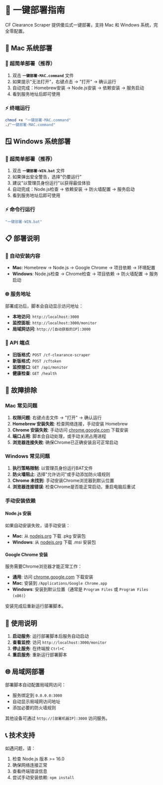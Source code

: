 # 🚀 一键部署指南

CF Clearance Scraper 提供傻瓜式一键部署，支持 Mac 和 Windows 系统，完全零配置。

## 🍎 Mac 系统部署

### 🎯 超简单部署（推荐）
1. 双击 **`一键部署-MAC.command`** 文件
2. 如果提示"无法打开"，右键点击 → "打开" → 确认运行
3. 自动完成：Homebrew安装 → Node.js安装 → 依赖安装 → 服务启动
4. 看到服务地址后即可使用

### ⚡ 终端运行
```bash
chmod +x "一键部署-MAC.command"
./"一键部署-MAC.command"
```

## 🪟 Windows 系统部署

### 🎯 超简单部署（推荐）
1. 双击 **`一键部署-WIN.bat`** 文件
2. 如果弹出安全警告，选择"仍要运行"
3. 建议"以管理员身份运行"以获得最佳体验
4. 自动完成：Node.js检查 → 依赖安装 → 防火墙配置 → 服务启动
5. 看到服务地址后即可使用

### ⚡ 命令行运行
```cmd
"一键部署-WIN.bat"
```

## 📋 部署说明

### 🔧 自动安装内容
- **Mac**: Homebrew → Node.js → Google Chrome → 项目依赖 → 环境配置
- **Windows**: Node.js检查 → Chrome检查 → 项目依赖 → 防火墙配置 → 服务启动

### 🌐 服务地址
部署成功后，脚本会自动显示访问地址：
- **本地访问**: `http://localhost:3000`
- **监控面板**: `http://localhost:3000/monitor` 
- **局域网访问**: `http://[自动获取的IP]:3000`

### 🔗 API 端点
- **旧版格式**: `POST /cf-clearance-scraper`
- **新版格式**: `POST /cftoken`
- **监控接口**: `GET /api/monitor`
- **健康检查**: `GET /health`

## 🔧 故障排除

### Mac 常见问题
1. **权限问题**: 右键点击文件 → "打开" → 确认运行
2. **Homebrew 安装失败**: 检查网络连接，手动安装 Homebrew
3. **Chrome 安装失败**: 手动访问 [chrome.google.com](https://www.google.com/chrome) 下载安装
4. **端口占用**: 脚本会自动处理，或手动关闭占用进程
5. **浏览器连接失败**: 确保Chrome已正确安装且可正常启动

### Windows 常见问题
1. **执行策略限制**: 以管理员身份运行BAT文件
2. **防火墙阻止**: 选择"允许访问"或手动添加防火墙规则
3. **Chrome 未找到**: 手动安装Chrome浏览器到默认位置
4. **浏览器连接错误**: 检查Chrome是否能正常启动，重启电脑后重试

### 手动安装依赖

#### Node.js 安装
如果自动安装失败，请手动安装：
- **Mac**: 从 [nodejs.org](https://nodejs.org) 下载 .pkg 安装包
- **Windows**: 从 [nodejs.org](https://nodejs.org) 下载 .msi 安装包

#### Google Chrome 安装
服务需要Chrome浏览器才能正常工作：
- **通用**: 访问 [chrome.google.com](https://www.google.com/chrome) 下载安装
- **Mac**: 安装到 `/Applications/Google Chrome.app`
- **Windows**: 安装到默认位置（通常是 `Program Files` 或 `Program Files (x86)`）

安装完成后重新运行部署脚本。

## 🚀 使用说明

1. **启动服务**: 运行部署脚本后服务自动启动
2. **查看监控**: 访问 `http://localhost:3000/monitor`
3. **停止服务**: 在终端按 `Ctrl+C`
4. **重启服务**: 重新运行部署脚本

## 🌐 局域网部署

部署脚本自动配置局域网访问：
- 服务绑定到 `0.0.0.0:3000`
- 自动显示局域网访问地址
- 添加必要的防火墙规则

其他设备可通过 `http://[部署机器IP]:3000` 访问服务。

## 📞 技术支持

如遇问题，请：
1. 检查 Node.js 版本 >= 16.0
2. 确保网络连接正常
3. 查看终端错误信息
4. 尝试手动安装依赖: `npm install`